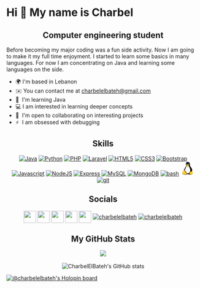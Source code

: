 Hi 👋 My name is Charbel
=================================

<h2 align="middle">Computer engineering student</h2>

Before becoming my major coding was a fun side activity. Now I am going to make it my full time enjoyment. I started to learn some basics in many languages. For now I am concentrating on Java and learning some languages on the side.

* 🌍  I'm based in Lebanon
* ✉️  You can contact me at [charbelelbateh@gmail.com](mailto:charbelelbateh@gmail.com)
* 🧠  I'm learning Java
* 💻  I am interested in learning deeper concepts
* 🤝  I'm open to collaborating on interesting projects
* ⚡  I am obsessed with debugging

<!--
<a href="https://www.github.com/CharbelElBateh" target="_blank" rel="noreferrer"><img
src="https://img.shields.io/github/followers/CharbelElBateh?logo=github&style=for-the-badge&color=0891b2&labelColor=1c1917" /></a>
-->

<h2 align="middle">Skills</h2>

<p align="middle">
<a href="https://www.oracle.com/java/" target="_blank" rel="noreferrer"><img src="https://raw.githubusercontent.com/danielcranney/readme-generator/main/public/icons/skills/java-colored.svg" width="36" height="36" alt="Java" /></a>
  <a href="https://www.python.org/" target="_blank" rel="noreferrer"><img src="https://raw.githubusercontent.com/danielcranney/readme-generator/main/public/icons/skills/python-colored.svg" width="36" height="36" alt="Python" /></a>
  <a href="https://www.php.net/" target="_blank" rel="noreferrer"><img src="https://raw.githubusercontent.com/danielcranney/readme-generator/main/public/icons/skills/php-colored.svg" width="36" height="36" alt="PHP" /></a>
  <a href="https://laravel.com/" target="_blank" rel="noreferrer"><img src="https://raw.githubusercontent.com/danielcranney/readme-generator/main/public/icons/skills/laravel-colored.svg" width="36" height="36" alt="Laravel" /></a>
<a href="https://developer.mozilla.org/en-US/docs/Glossary/HTML5" target="_blank" rel="noreferrer"><img src="https://raw.githubusercontent.com/danielcranney/readme-generator/main/public/icons/skills/html5-colored.svg" width="36" height="36" alt="HTML5" /></a>
<a href="https://www.w3.org/TR/CSS/#css" target="_blank" rel="noreferrer"><img src="https://raw.githubusercontent.com/danielcranney/readme-generator/main/public/icons/skills/css3-colored.svg" width="36" height="36" alt="CSS3" /></a>
  <a href="https://getbootstrap.com/" target="_blank" rel="noreferrer"><img src="https://raw.githubusercontent.com/danielcranney/readme-generator/main/public/icons/skills/bootstrap-colored.svg" width="36" height="36" alt="Bootstrap" /></a>
  <a href="https://developer.mozilla.org/en-US/docs/Web/JavaScript" target="_blank" rel="noreferrer"><img src="https://raw.githubusercontent.com/danielcranney/readme-generator/main/public/icons/skills/javascript-colored.svg" width="36" height="36" alt="Javascript" /></a>
  <a href="https://nodejs.org/en/" target="_blank" rel="noreferrer"><img src="https://raw.githubusercontent.com/danielcranney/readme-generator/main/public/icons/skills/nodejs-colored.svg" width="36" height="36" alt="NodeJS" /></a>
  <a href="https://expressjs.com/" target="_blank" rel="noreferrer"><img src="https://raw.githubusercontent.com/danielcranney/readme-generator/main/public/icons/skills/express-colored.svg" width="36" height="36" alt="Express" /></a>
  <a href="https://www.mysql.com/" target="_blank" rel="noreferrer"><img src="https://raw.githubusercontent.com/danielcranney/readme-generator/main/public/icons/skills/mysql-colored.svg" width="36" height="36" alt="MySQL" /></a>
  <a href="https://www.mongodb.com/" target="_blank" rel="noreferrer"><img src="https://raw.githubusercontent.com/danielcranney/readme-generator/main/public/icons/skills/mongodb-colored.svg" width="36" height="36" alt="MongoDB" /></a>
  <a href="https://www.gnu.org/software/bash/" rel="Bash"> <img class="ml-4 w-8 h-8 sm:w-10 sm:h-10" src="https://www.vectorlogo.zone/logos/gnu_bash/gnu_bash-icon.svg" alt="bash" width="36" height="36"></a>
  <a href="https://www.linux.org/" rel="Linux"> <img class="ml-4 w-8 h-8 sm:w-10 sm:h-10" src="https://raw.githubusercontent.com/devicons/devicon/master/icons/linux/linux-original.svg" alt="linux" width="36" height="36"></a>
  <a href="https://git-scm.com/" rel="Git"><img class="ml-4 w-8 h-8 sm:w-10 sm:h-10" src="https://www.vectorlogo.zone/logos/git-scm/git-scm-icon.svg" alt="git" width="36" height="36"></a>

</p>


<h2 align="middle">Socials</h2>

<p align="middle"> 
  <a href="https://discord.com/users/288321014943711232" target="_blank" rel="noreferrer"><img align="center" src="https://raw.githubusercontent.com/danielcranney/readme-generator/main/public/icons/socials/discord.svg" width="32" height="32" /></a> 
  <a href="https://www.github.com/CharbelElBateh" target="_blank" rel="noreferrer"><img align="center" src="https://raw.githubusercontent.com/danielcranney/readme-generator/main/public/icons/socials/github.svg" width="32" height="32" /></a> 
  <a href="http://www.instagram.com/charbel_elbateh" target="_blank" rel="noreferrer"><img align="center" src="https://raw.githubusercontent.com/danielcranney/readme-generator/main/public/icons/socials/instagram.svg" width="32" height="32" /></a> 
  <a href="https://www.linkedin.com/in/charbel-el-bateh/" target="_blank" rel="noreferrer"><img align="center" src="https://raw.githubusercontent.com/danielcranney/readme-generator/main/public/icons/socials/linkedin.svg" width="32" height="32" /></a> 
  <a href="https://www.stackoverflow.com/users/18343601/charbel-el-bateh" target="_blank" rel="noreferrer"><img align="center" src="https://raw.githubusercontent.com/danielcranney/readme-generator/main/public/icons/socials/stackoverflow.svg" width="32" height="32" /></a>
  <a href="https://kaggle.com/charbelelbateh" target="blank"><img align="center" src="https://raw.githubusercontent.com/rahuldkjain/github-profile-readme-generator/master/src/images/icons/Social/kaggle.svg" alt="charbelelbateh" height="32" width="32" /></a>
  <a href="https://www.leetcode.com/charbelelbateh" target="blank"><img align="center" src="https://raw.githubusercontent.com/rahuldkjain/github-profile-readme-generator/master/src/images/icons/Social/leet-code.svg" alt="charbelelbateh" height="32" width="32" /></a>
</p>

<h2 align="middle">My GitHub Stats</h2>


<p align="center">
  <img src="https://github-readme-streak-stats.herokuapp.com/?user=CharbelElBateh&stroke=ffffff&background=1c1917&ring=0891b2&fire=0891b2&currStreakNum=ffffff&currStreakLabel=0891b2&sideNums=ffffff&sideLabels=ffffff&dates=ffffff&hide_border=true" />
</p>
<p align="center">
  <img src="https://github-readme-stats.vercel.app/api?username=CharbelElBateh&show_icons=true&hide=&count_private=true&title_color=0891b2&text_color=ffffff&icon_color=0891b2&bg_color=1c1917&hide_border=true&show_icons=true" alt="CharbelElBateh's GitHub stats" />
</p>

[![@charbelelbateh's Holopin board](https://holopin.io/api/user/board?user=charbelelbateh)](https://holopin.io/@charbelelbateh)

<!--
### Support

<p><a href="https://www.buymeacoffee.com/charbelelbateh"> <img align="left" src="https://cdn.buymeacoffee.com/buttons/v2/default-yellow.png" height="32" width="auto" alt="charbelelbateh" /></a></p><br><br>
--->
